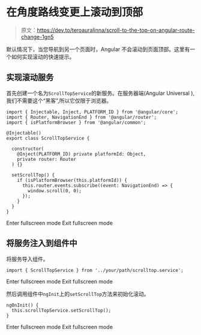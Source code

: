 # 在角度路线变更上滚动到顶部

> 原文：<https://dev.to/teroauralinna/scroll-to-the-top-on-angular-route-change-1gn5>

默认情况下，当您导航到另一个页面时，Angular 不会滚动到页面顶部。这里有一个如何实现滚动的快速提示。

## 实现滚动服务

首先创建一个名为`ScrollTopService`的新服务。在服务器端(Angular Universal ),我们不需要这个“黑客”,所以它仅限于浏览器。

```
import { Injectable, Inject, PLATFORM_ID } from '@angular/core';
import { Router, NavigationEnd } from '@angular/router';
import { isPlatformBrowser } from '@angular/common';

@Injectable()
export class ScrollTopService {

  constructor(
    @Inject(PLATFORM_ID) private platformId: Object,
    private router: Router
  ) {}

  setScrollTop() {
    if (isPlatformBrowser(this.platformId)) {
      this.router.events.subscribe((event: NavigationEnd) => {
        window.scroll(0, 0);
      });
    }
  }
} 
```

Enter fullscreen mode Exit fullscreen mode

## 将服务注入到组件中

将服务导入组件。

```
import { ScrollTopService } from '../your/path/scrolltop.service'; 
```

Enter fullscreen mode Exit fullscreen mode

然后调用组件中`ngInit`上的`setScrollTop`方法来初始化滚动。

```
ngOnInit() {
  this.scrollTopService.setScrollTop();
} 
```

Enter fullscreen mode Exit fullscreen mode